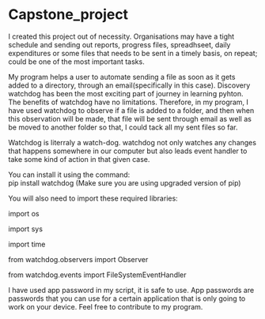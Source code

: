 # Capstone_project

I created this project out of necessity. Organisations may have a tight schedule and sending out reports, progress files, spreadhseet, daily expenditures or some files that needs to be sent in a timely basis, on repeat; could be one of the most important tasks. 

My program helps a user to automate sending a file as soon as it gets added to a directory, through an email(specifically in this case). Discovery watchdog has been the most exciting part of journey in learning pyhton. The benefits of watchdog have no limitations. Therefore, in my program, I have used watchdog to observe if a file is added to a folder, and then when this observation will be made, that file will be sent through email as well as be moved to another folder so that, I could tack all my sent files so far. 

Watchdog is literraly a watch-dog. watchdog not only watches any changes that happens somewhere in our computer but also leads event handler to take some kind of action in that given case. 

You can install it using the command:  
pip install watchdog (Make sure you are using upgraded version of pip)

You will also need to import these required libraries:


import os

import sys

import time

from watchdog.observers import Observer

from watchdog.events import FileSystemEventHandler

I have used app password in my script, it is safe to use. App passwords are passwords that you can use for a certain application that is only going to work on your device. 
Feel free to contribute to my program.
